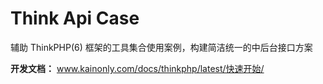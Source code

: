 # Think Api Case

辅助 ThinkPHP(6) 框架的工具集合使用案例，构建简洁统一的中后台接口方案

**开发文档：** www.kainonly.com/docs/thinkphp/latest/快速开始/
